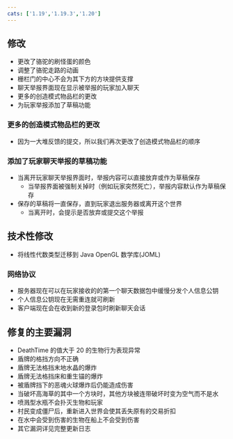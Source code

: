 ```yaml
---
cats: ['1.19','1.19.3','1.20']
---
```

## 修改
* 更改了骆驼的刷怪蛋的颜色
* 调整了骆驼走路的动画
* 栅栏门的中心不会为其下方的方块提供支撑
* 聊天举报界面现在显示被举报的玩家加入聊天
* 更多的创造模式物品栏的更改
* 为玩家举报添加了草稿功能

### 更多的创造模式物品栏的更改
* 因为一大堆反馈的提交，所以我们再次更改了创造模式物品栏的顺序

### 添加了玩家聊天举报的草稿功能
* 当离开玩家聊天举报界面时，举报内容可以直接放弃或作为草稿保存
	* 当举报界面被强制关掉时（例如玩家突然死亡），举报内容默认作为草稿保存
* 保存的草稿将一直保存，直到玩家退出服务器或离开这个世界
	* 当离开时，会提示是否放弃或提交这个举报

## 技术性修改
* 将线性代数类型迁移到 Java OpenGL 数学库(JOML)

### 网络协议
* 服务器现在可以在玩家接收的的第一个聊天数据包中缓慢分发个人信息公钥
* 个人信息公钥现在无需重连就可刷新
* 客户端现在会在收到新的登录包时刷新聊天会话

## 修复的主要漏洞
* DeathTime 的值大于 20 的生物行为表现异常
* 盾牌的格挡方向不正确
* 盾牌无法格挡末地水晶的爆炸
* 盾牌无法格挡床和重生锚的爆炸
* 被盾牌挡下的恶魂火球爆炸后仍能造成伤害
* 当破坏高海草的其中一个方块时，其他方块被连带破坏时变为空气而不是水
* 喷溅型水瓶不会扑灭生物和玩家
* 村民变成僵尸后，重新进入世界会使其丢失原有的交易折扣
* 在水中会受到伤害的生物在船上不会受到伤害
* 其它漏洞详见完整更新日志
